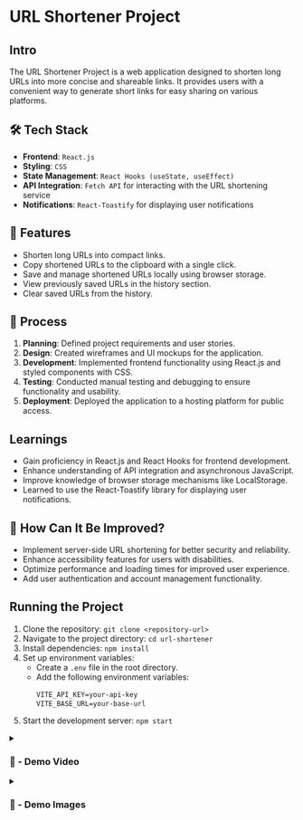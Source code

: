 # URL Shortener Project

## Intro
The URL Shortener Project is a web application designed to shorten long URLs into more concise and shareable links. It provides users with a convenient way to generate short links for easy sharing on various platforms.

##  🛠️ Tech Stack
- **Frontend**: `React.js`
- **Styling**: `CSS`
- **State Management**: `React Hooks (useState, useEffect)`
- **API Integration**: `Fetch API` for interacting with the URL shortening service
- **Notifications**: `React-Toastify` for displaying user notifications


## 🚀 Features
- Shorten long URLs into compact links.
- Copy shortened URLs to the clipboard with a single click.
- Save and manage shortened URLs locally using browser storage.
- View previously saved URLs in the history section.
- Clear saved URLs from the history.

## 📝 Process
1. **Planning**: Defined project requirements and user stories.
2. **Design**: Created wireframes and UI mockups for the application.
3. **Development**: Implemented frontend functionality using React.js and styled components with CSS.
4. **Testing**: Conducted manual testing and debugging to ensure functionality and usability.
5. **Deployment**: Deployed the application to a hosting platform for public access.

## Learnings
- Gain proficiency in React.js and React Hooks for frontend development.
- Enhance understanding of API integration and asynchronous JavaScript.
- Improve knowledge of browser storage mechanisms like LocalStorage.
- Learned to use the React-Toastify library for displaying user notifications.

## 🤔 How Can It Be Improved?
- Implement server-side URL shortening for better security and reliability.
- Enhance accessibility features for users with disabilities.
- Optimize performance and loading times for improved user experience.
- Add user authentication and account management functionality.

## Running the Project
1. Clone the repository: `git clone <repository-url>`
2. Navigate to the project directory: `cd url-shortener`
3. Install dependencies: `npm install`
4. Set up environment variables:
   - Create a `.env` file in the root directory.
   - Add the following environment variables:
     ```
     VITE_API_KEY=your-api-key
     VITE_BASE_URL=your-base-url
     ```
5. Start the development server: `npm start`


<details>
<summary><h3> 🎥 - Demo Video </h3></summary>

#

<video src="
https://github.com/Kainat18/Url-Shortener/assets/92010815/af539d4e-5fa5-4e9b-8398-7364d6cfb95e" controls="controls" style="max-width: 730px;">
</video>

</details>

<details>
<summary><h3> 📸 - Demo Images </h3></summary>

#

![preview](./public/shortUrl.png)

#

![preview](./public/ShortenedUrl.png)

</details>

